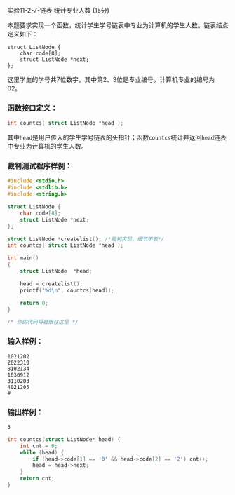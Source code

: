 实验11-2-7-链表 统计专业人数 (15分)

本题要求实现一个函数，统计学生学号链表中专业为计算机的学生人数。链表结点定义如下：

```
struct ListNode {
    char code[8];
    struct ListNode *next;
};
```

这里学生的学号共7位数字，其中第2、3位是专业编号。计算机专业的编号为02。

### 函数接口定义：

```c++
int countcs( struct ListNode *head );
```

其中`head`是用户传入的学生学号链表的头指针；函数`countcs`统计并返回`head`链表中专业为计算机的学生人数。

### 裁判测试程序样例：

```c++
#include <stdio.h>
#include <stdlib.h>
#include <string.h>

struct ListNode {
    char code[8];
    struct ListNode *next;
};

struct ListNode *createlist(); /*裁判实现，细节不表*/
int countcs( struct ListNode *head );

int main()
{
    struct ListNode  *head;

    head = createlist();
    printf("%d\n", countcs(head));

    return 0;
}

/* 你的代码将被嵌在这里 */
```

### 输入样例：

```in
1021202
2022310
8102134
1030912
3110203
4021205
#
```

### 输出样例：

```out
3
```



```c++
int countcs(struct ListNode* head) {
	int cnt = 0;
	while (head) {
		if (head->code[1] == '0' && head->code[2] == '2') cnt++;
		head = head->next;
	}
	return cnt;
}
```

